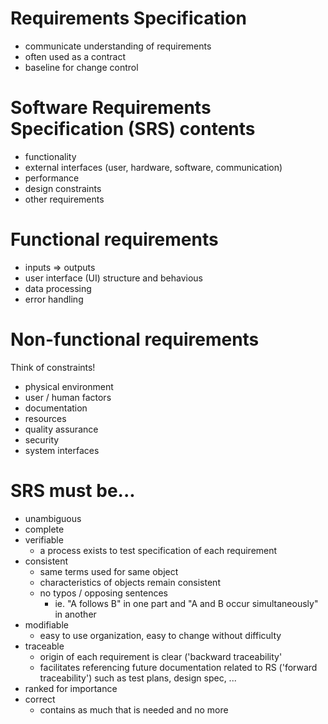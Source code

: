 # Requirements Specification
  - communicate understanding of requirements
  - often used as a contract
  - baseline for change control

# Software Requirements Specification (SRS) contents
  - functionality
  - external interfaces (user, hardware, software, communication)
  - performance
  - design constraints
  - other requirements

# Functional requirements
  - inputs => outputs
  - user interface (UI) structure and behavious
  - data processing
  - error handling

# Non-functional requirements
Think of constraints!
  - physical environment
  - user / human factors
  - documentation
  - resources
  - quality assurance
  - security
  - system interfaces

# SRS must be...
  - unambiguous
  - complete
  - verifiable
    - a process exists to test specification of each requirement
  - consistent
    - same terms used for same object
    - characteristics of objects remain consistent
    - no typos / opposing sentences
      - ie. "A follows B" in one part and "A and B occur simultaneously" in another
  - modifiable
    - easy to use organization, easy to change without difficulty
  - traceable
    - origin of each requirement is clear ('backward traceability'
    - facilitates referencing future documentation related to RS ('forward traceability') such as test plans, design spec, ...
  - ranked for importance
  - correct
    - contains as much that is needed and no more


